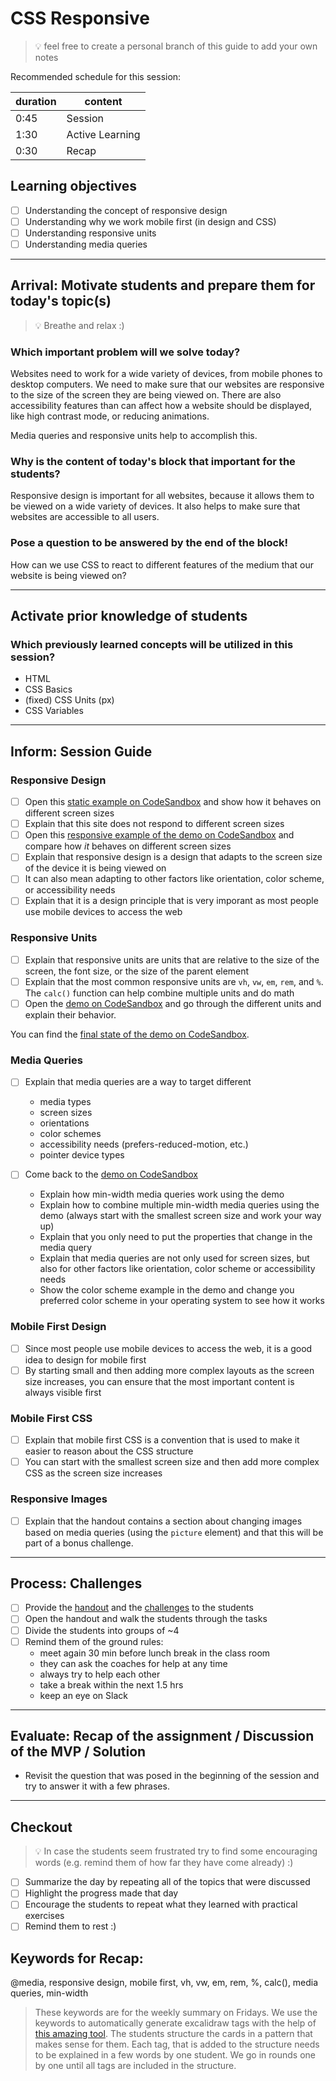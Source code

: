 # CSS Responsive

> 💡 feel free to create a personal branch of this guide to add your own notes

Recommended schedule for this session:

| duration | content         |
| -------- | --------------- |
| 0:45     | Session         |
| 1:30     | Active Learning |
| 0:30     | Recap           |

## Learning objectives

- [ ] Understanding the concept of responsive design
- [ ] Understanding why we work mobile first (in design and CSS)
- [ ] Understanding responsive units
- [ ] Understanding media queries

---

## Arrival: Motivate students and prepare them for today's topic(s)

> 💡 Breathe and relax :)

### Which important problem will we solve today?

Websites need to work for a wide variety of devices, from mobile phones to desktop computers. We
need to make sure that our websites are responsive to the size of the screen they are being viewed
on. There are also accessibility features than can affect how a website should be displayed, like
high contrast mode, or reducing animations.

Media queries and responsive units help to accomplish this.

### Why is the content of today's block that important for the students?

Responsive design is important for all websites, because it allows them to be viewed on a wide
variety of devices. It also helps to make sure that websites are accessible to all users.

### Pose a question to be answered by the end of the block!

How can we use CSS to react to different features of the medium that our website is being viewed on?

---

## Activate prior knowledge of students

### Which previously learned concepts will be utilized in this session?

- HTML
- CSS Basics
- (fixed) CSS Units (px)
- CSS Variables

---

## Inform: Session Guide

### Responsive Design

- [ ] Open this
      [static example on CodeSandbox](https://codesandbox.io/s/github/neuefische/web-exercises/tree/main/sessions/css-responsive/demo-start)
      and show how it behaves on different screen sizes
- [ ] Explain that this site does not respond to different screen sizes
- [ ] Open this
      [responsive example of the demo on CodeSandbox](https://codesandbox.io/s/github/neuefische/web-exercises/tree/main/sessions/css-responsive/demo-end)
      and compare how _it_ behaves on different screen sizes
- [ ] Explain that responsive design is a design that adapts to the screen size of the device it is
      being viewed on
- [ ] It can also mean adapting to other factors like orientation, color scheme, or accessibility
      needs
- [ ] Explain that it is a design principle that is very imporant as most people use mobile devices to
      access the web

### Responsive Units

- [ ] Explain that responsive units are units that are relative to the size of the screen, the font
      size, or the size of the parent element
- [ ] Explain that the most common responsive units are `vh`, `vw`, `em`, `rem`, and `%`. The
      `calc()` function can help combine multiple units and do math
- [ ] Open the
      [demo on CodeSandbox](https://codesandbox.io/s/github/neuefische/web-exercises/tree/main/sessions/css-responsive/demo-start)
      and go through the different units and explain their behavior.

You can find the
[final state of the demo on CodeSandbox](https://codesandbox.io/s/github/neuefische/web-exercises/tree/main/sessions/css-responsive/demo-end).

### Media Queries

- [ ] Explain that media queries are a way to target different

  - media types
  - screen sizes
  - orientations
  - color schemes
  - accessibility needs (prefers-reduced-motion, etc.)
  - pointer device types

- [ ] Come back to the
      [demo on CodeSandbox](https://codesandbox.io/s/github/neuefische/web-exercises/tree/main/sessions/css-responsive/demo-start)
  - Explain how min-width media queries work using the demo
  - Explain how to combine multiple min-width media queries using the demo (always start with the
    smallest screen size and work your way up)
  - Explain that you only need to put the properties that change in the media query
  - Explain that media queries are not only used for screen sizes, but also for other factors like
    orientation, color scheme or accessibility needs
  - Show the color scheme example in the demo and change you preferred color scheme in your
    operating system to see how it works

### Mobile First Design

- [ ] Since most people use mobile devices to access the web, it is a good idea to design for mobile
      first
- [ ] By starting small and then adding more complex layouts as the screen size increases, you can
      ensure that the most important content is always visible first

### Mobile First CSS

- [ ] Explain that mobile first CSS is a convention that is used to make it easier to reason about
      the CSS structure
- [ ] You can start with the smallest screen size and then add more complex CSS as the screen size
      increases

### Responsive Images

- [ ] Explain that the handout contains a section about changing images based on media queries
      (using the `picture` element) and that this will be part of a bonus challenge.

---

## Process: Challenges

- [ ] Provide the [handout](css-responsive.md) and the [challenges](challenges-css-responsive.md) to
      the students
- [ ] Open the handout and walk the students through the tasks
- [ ] Divide the students into groups of ~4
- [ ] Remind them of the ground rules:
  - meet again 30 min before lunch break in the class room
  - they can ask the coaches for help at any time
  - always try to help each other
  - take a break within the next 1.5 hrs
  - keep an eye on Slack

---

## Evaluate: Recap of the assignment / Discussion of the MVP / Solution

- Revisit the question that was posed in the beginning of the session and try to answer it with a
  few phrases.

---

## Checkout

> 💡 In case the students seem frustrated try to find some encouraging words (e.g. remind them of
> how far they have come already) :)

- [ ] Summarize the day by repeating all of the topics that were discussed
- [ ] Highlight the progress made that day
- [ ] Encourage the students to repeat what they learned with practical exercises
- [ ] Remind them to rest :)

## Keywords for Recap:

@media, responsive design, mobile first, vh, vw, em, rem, %, calc(), media queries, min-width

> These keywords are for the weekly summary on Fridays. We use the keywords to automatically
> generate excalidraw tags with the help of
> [this amazing tool](https://github.com/F-Kirchhoff/tag-cloud-generator). The students structure
> the cards in a pattern that makes sense for them. Each tag, that is added to the structure needs
> to be explained in a few words by one student. We go in rounds one by one until all tags are
> included in the structure.
